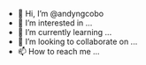- 👋 Hi, I’m @andyngcobo
- 👀 I’m interested in ...
- 🌱 I’m currently learning ...
- 💞️ I’m looking to collaborate on ...
- 📫 How to reach me ...

<!---
andyngcobo/andyngcobo is a ✨ special ✨ repository because its `README.md` (this file) appears on your GitHub profile.
You can click the Preview link to take a look at your changes.
--->
